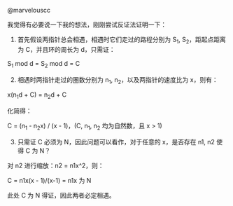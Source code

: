 @marvelouscc 

我觉得有必要说一下我的想法，刚刚尝试反证法证明一下：

1. 首先假设两指针总会相遇，相遇时它们走过的路程分别为 S$_{1}$, S$_{2}$，距起点距离为 C，并且环的周长为 d，只需证：

S$_{1}$ mod d = S$_{2}$ mod d = C

2. 相遇时两指针走过的圈数分别为 n$_{1}$, n$_{2}$，以及两指针的速度比为 x，则有：

x(n$_{1}$d + C) = n$_{2}$d + C

化简得：

C = (n$_{1}$ - n$_{2}$x) / (x - 1)，(C, n$_{1}$, n$_{2}$ 均为自然数，且 x > 1)

3. 只需证 C 必须为 N，因此问题可以看作，对于任意的 x，是否存在 n1, n2 使得 C 为 N？

对 n2 进行缩放：n2 = n1x^2，则：

C = n1x(x - 1)/(x-1) = n1x 为 N

此处 C 为 N 得证，因此两者必定相遇。


